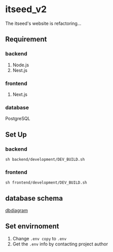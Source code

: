 # itseed_v2
The itseed's website is refactoring...

## Requirement
### backend
1. Node.js
2. Nest.js

### frontend
1. Next.js

### database
PostgreSQL

## Set Up
### backend
```
sh backend/development/DEV_BUILD.sh
```

### frontend
```
sh frontend/development/DEV_BUILD.sh
```

## database schema
[dbdiagram](https://dbdiagram.io/d/5fbfc5633a78976d7b7d8c52)


## Set envirnoment
1. Change `.env copy` to `.env`
2. Get the `.env` info by contacting project author
